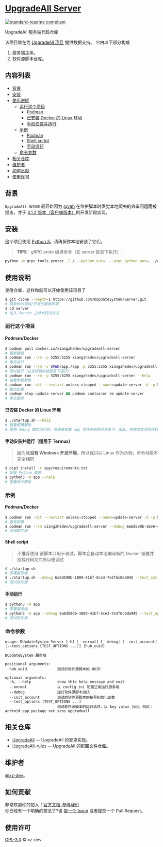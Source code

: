 # [UpgradeAll Server](https://github.com/DUpdateSystem/Server)

[![standard-readme compliant](https://img.shields.io/badge/readme%20style-standard-brightgreen.svg?style=flat-square)](https://github.com/RichardLitt/standard-readme)

UpgradeAll 服务端代码仓库

该项目旨在为 [UpgradeAll 项目](https://github.com/DUpdateSystem/UpgradeAll) 提供数据支持。
它由以下部分构成
1. 服务端主体。
2. 软件源脚本仓库。

## 内容列表

- [背景](#背景)
- [安装](#安装)
- [使用说明](#使用说明)
   - [运行这个项目](#运行这个项目)
      - [Podman](#podmandocker)
      - [已安装 Docker 的 Linux 环境](#已安装-docker-的-linux-环境)
      - [手动安装并运行](#手动安装并运行适用于-termux)
   - [示例](#示例)
      - [Podman](#podmandocker-1)
      - [Shell script](#shell-script)
      - [手动运行](#手动运行)
   - [命令参数](#命令参数)
- [相关仓库](#相关仓库)
- [维护者](#维护者)
- [如何贡献](#如何贡献)
- [使用许可](#使用许可)

## 背景

`UpgradeAll 服务端` 最开始因为 [@yah](https://github.com/wangxiaoerYah) 在维护脚本时发觉本地爬虫的效率问题而被提出，并于 [0.1.2 版本（客户端版本）](https://github.com/DUpdateSystem/UpgradeAll/releases/tag/0.1.2-rc.2)的开发阶段实现。


## 安装

这个项目使用 [Python 3](https://www.python.org/)。请确保你本地安装了它们。
> **TIPS**：gRPC proto 编译命令（在 server 目录下执行）：
``` bash
python -m grpc_tools.protoc -I./ --python_out=. --grpc_python_out=. ./app/grpc_template/route.proto
```


## 使用说明

克隆仓库，这样你就可以开始使用该项目了

```sh
$ git clone --depth=1 https://github.com/DUpdateSystem/Server.git
# 获取你的调试/开发的基础环境
$ cd server
# 进入 Server 主体代码文件夹
```

### 运行这个项目

#### Podman/Docker
```sh
$ podman pull docker.io/xiangzhedev/upgradeall-server
# 更新镜像
$ podman run --rm -p 5255:5255 xiangzhedev/upgradeall-server
# 单次运行
$ podman run --rm -v $PWD/app:/app -p 5255:5255 xiangzhedev/upgradeall-server
# 测试运行（在该项目的根目录下运行）
$ podman run --rm -p 5255:5255 xiangzhedev/upgradeall-server --help
# 查看参数帮助
$ podman run -dit --restart unless-stopped --name=update-server -d -p 5255:5255 xiangzhedev/upgradeall-server
# 服务部署
$ podman stop update-server && podman container rm update-server
# 停止服务
```

#### 已安装 Docker 的 Linux 环境
```sh
$ ./startup.sh --help
# 查看使用帮助
# 使用 debug 模式运行时，将直接挂载 app 文件夹到相关目录下，因此，在修改本项目代码时，请尽管测试你的代码。
```

#### 手动安装并运行（适用于 Termux）
> 因为我**没有 Windows 开发环境**，所以我只以 Linux 作为示例，命令可能不完全相同
```sh
$ pip3 install -r app/requirements.txt
# 安装 Python 依赖
$ python3 -m app --help
# 查看命令帮助
```

### 示例
#### Podman/Docker
```sh
$ podman run -dit --restart unless-stopped --name=update-server -d -p 5255:5255 xiangzhedev/upgradeall-server
# 服务部署
$ podman run --rm xiangzhedev/upgradeall-server --debug 6a6d590b-1809-41bf-8ce3-7e3f6c8da945 --test_options android_app_package com.nextcloud.client
# 测试软件源
```

#### Shell script
> 不推荐使用
该脚本只用于调试，脚本会自动本地编译新的 Docker 镜像并挂载代码文件夹以便调试
```sh
$ ./startup.sh
# 部署服务端
$ ./startup.sh --debug 6a6d590b-1809-41bf-8ce3-7e3f6c8da945 --test_options android_app_package com.nextcloud.client
# 测试软件源
```
#### 手动运行
```sh
$ python3 -m app
# 部署服务端
$ python3 -m app --debug 6a6d590b-1809-41bf-8ce3-7e3f6c8da945 --test_options android_app_package com.nextcloud.client
# 测试软件源
```
### 命令参数
```text
usage: DUpdateSystem Server [-h] [--normal] [--debug] [--init_account] [--test_options [TEST_OPTIONS ...]] [hub_uuid]

DUpdateSystem 服务端

positional arguments:
  hub_uuid              测试的软件源脚本的 UUID

optional arguments:
  -h, --help            show this help message and exit
  --normal              以 config.ini 配置正常运行服务端
  --debug               运行软件源脚本测试
  --init_account        测试的软件源脚本的帐号初始化函数
  --test_options [TEST_OPTIONS ...]
                        测试软件源脚本的运行选项，以 key value 为组，例如：android_app_package net.xzos.upgradeall
```

## 相关仓库

- [UpgradeAll](https://github.com/DUpdateSystem/UpgradeAll) — UpgradeAll 的安卓实现。
- [UpgradeAll-rules](https://github.com/DUpdateSystem/UpgradeAll-rules) — UpgradeAll 的配置文件仓库。

## 维护者

[@xz-dev](https://github.com/xz-dev)。

## 如何贡献

非常欢迎你的加入！[官方文档-参与我们](https://upgradeall.now.sh/joinus/)  
你已经有一个明确的想法了?请 [提一个 Issue](https://github.com/DUpdateSystem/Server/issues/new/choose) 或者提交一个 Pull Request。


## 使用许可

[GPL-3.0](LICENSE) © xz-dev
